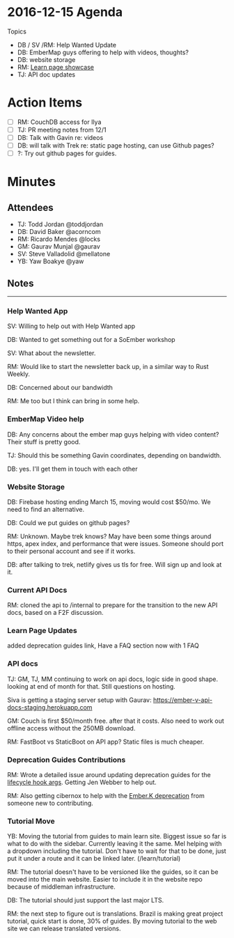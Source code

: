 # 2016-12-15 Agenda


Topics

- DB / SV /RM: Help Wanted Update
- DB: EmberMap guys offering to help with videos, thoughts?
- DB: website storage
- RM: [Learn page showcase](https://github.com/emberjs/website/pull/2722#issuecomment-266288860)
- TJ: API doc updates

# Action Items 

- [ ] RM: CouchDB access for Ilya
- [ ] TJ: PR meeting notes from 12/1
- [ ] DB: Talk with Gavin re: videos
- [ ] DB: will talk with Trek re: static page hosting, can use Github pages?
- [ ] ?: Try out github pages for guides.

# Minutes

## Attendees

- TJ: Todd Jordan @toddjordan
- DB: David Baker @acorncom
- RM: Ricardo Mendes @locks
- GM: Gaurav Munjal @gaurav
- SV: Steve Valladolid @mellatone
- YB: Yaw Boakye @yaw

## Notes

---

### Help Wanted App

SV: Willing to help out with Help Wanted app

DB: Wanted to get something out for a SoEmber workshop

SV: What about the newsletter.

RM: Would like to start the newsletter back up, in a similar way to Rust Weekly.

DB: Concerned about our bandwidth

RM: Me too but I think can bring in some help.

### EmberMap Video help

DB: Any concerns about the ember map guys helping with video content?  Their stuff is pretty good.

TJ: Should this be something Gavin coordinates, depending on bandwidth.

DB: yes.  I'll get them in touch with each other

### Website Storage

DB: Firebase hosting ending March 15, moving would cost $50/mo.  We need to find an alternative.

DB: Could we put guides on github pages?

RM: Unknown.  Maybe trek knows?  May have been some things around https, apex index, and performance that were issues.  Someone should port to their personal account and see if it works.

DB: after talking to trek, netlify gives us tls for free.  Will sign up and look at it.

### Current API Docs

RM: cloned the api to /internal to prepare for the transition to the new API docs, based on a F2F discussion.

### Learn Page Updates

added deprecation guides link, Have a FAQ section now with 1 FAQ

### API docs

TJ: GM, TJ, MM continuing to work on api docs, logic side in good shape.  looking at end of month for that.  Still questions on hosting.

Siva is getting a staging server setup with Gaurav: https://ember-v-api-docs-staging.herokuapp.com

GM: Couch is first $50/month free.  after that it costs.  Also need to work out offline access without the 250MB download.

RM: FastBoot vs StaticBoot on API app?  Static files is much cheaper.

### Deprecation Guides Contributions

RM: Wrote a detailed issue around updating deprecation guides for the [lifecycle hook args](https://github.com/emberjs/rfcs/pull/191).  Getting Jen Webber to help out.  

RM: Also getting cibernox to help with the [Ember.K deprecation](https://github.com/emberjs/rfcs/pull/178) from someone new to contributing.

### Tutorial Move

YB: Moving the tutorial from guides to main learn site.  Biggest issue so far is what to do with the sidebar.  Currently leaving it the same.  Mel helping with a dropdown including the tutorial.  Don't have to wait for that to be done, just put it under a route and it can be linked later. (/learn/tutorial)

RM: The tutorial doesn't have to be versioned like the guides, so it can be moved into the main website.  Easier to include it in the website repo because of middleman infrastructure.

DB: The tutorial should just support the last major LTS.

RM: the next step to figure out is translations.  Brazil is making great project tutorial, quick start is done, 30% of guides.  By moving tutorial to the web site we can release translated versions.
